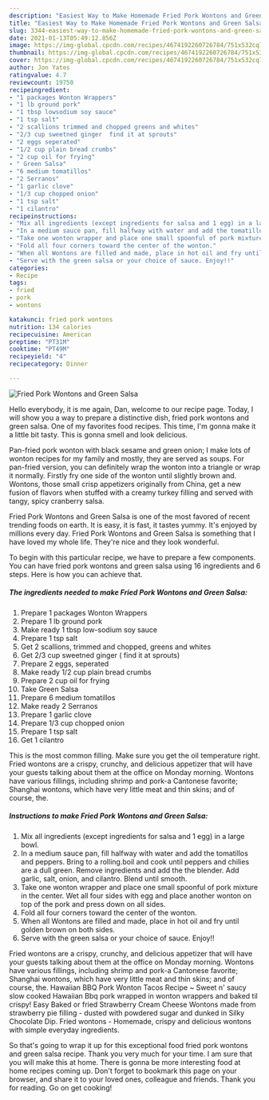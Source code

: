 ```yaml
---
description: "Easiest Way to Make Homemade Fried Pork Wontons and Green Salsa"
title: "Easiest Way to Make Homemade Fried Pork Wontons and Green Salsa"
slug: 3344-easiest-way-to-make-homemade-fried-pork-wontons-and-green-salsa
date: 2021-01-13T05:49:12.856Z
image: https://img-global.cpcdn.com/recipes/4674192260726784/751x532cq70/fried-pork-wontons-and-green-salsa-recipe-main-photo.jpg
thumbnail: https://img-global.cpcdn.com/recipes/4674192260726784/751x532cq70/fried-pork-wontons-and-green-salsa-recipe-main-photo.jpg
cover: https://img-global.cpcdn.com/recipes/4674192260726784/751x532cq70/fried-pork-wontons-and-green-salsa-recipe-main-photo.jpg
author: Jon Yates
ratingvalue: 4.7
reviewcount: 19750
recipeingredient:
- "1 packages Wonton Wrappers"
- "1 lb ground pork"
- "1 tbsp lowsodium soy sauce"
- "1 tsp salt"
- "2 scallions trimmed and chopped greens and whites"
- "2/3 cup sweetned ginger  find it at sprouts"
- "2 eggs seperated"
- "1/2 cup plain bread crumbs"
- "2 cup oil for frying"
- " Green Salsa"
- "6 medium tomatillos"
- "2 Serranos"
- "1 garlic clove"
- "1/3 cup chopped onion"
- "1 tsp salt"
- "1 cilantro"
recipeinstructions:
- "Mix all ingredients (except ingredients for salsa and 1 egg) in a large bowl."
- "In a medium sauce pan, fill halfway with water and add the tomatillos and peppers. Bring to a rolling.boil and cook until peppers and chilies are a dull green. Remove ingredients and add the the blender. Add garlic, salt, onion, and cilantro. Blend until smooth."
- "Take one wonton wrapper and place one small spoonful of pork mixture in the center. Wet all four sides with egg and place another wonton on top of the pork and press down on all sides."
- "Fold all four corners toward the center of the wonton."
- "When all Wontons are filled and made, place in hot oil and fry until golden brown on both sides."
- "Serve with the green salsa or your choice of sauce. Enjoy!!"
categories:
- Recipe
tags:
- fried
- pork
- wontons

katakunci: fried pork wontons 
nutrition: 134 calories
recipecuisine: American
preptime: "PT31M"
cooktime: "PT49M"
recipeyield: "4"
recipecategory: Dinner

---
```



![Fried Pork Wontons and Green Salsa](https://img-global.cpcdn.com/recipes/4674192260726784/751x532cq70/fried-pork-wontons-and-green-salsa-recipe-main-photo.jpg)

Hello everybody, it is me again, Dan, welcome to our recipe page. Today, I will show you a way to prepare a distinctive dish, fried pork wontons and green salsa. One of my favorites food recipes. This time, I'm gonna make it a little bit tasty. This is gonna smell and look delicious.

Pan-fried pork wonton with black sesame and green onion; I make lots of wonton recipes for my family and mostly, they are served as soups. For pan-fried version, you can definitely wrap the wonton into a triangle or wrap it normally. Firstly fry one side of the wonton until slightly brown and. Wontons, those small crisp appetizers originally from China, get a new fusion of flavors when stuffed with a creamy turkey filling and served with tangy, spicy cranberry salsa.

Fried Pork Wontons and Green Salsa is one of the most favored of recent trending foods on earth. It is easy, it is fast, it tastes yummy. It's enjoyed by millions every day. Fried Pork Wontons and Green Salsa is something that I have loved my whole life. They're nice and they look wonderful.


To begin with this particular recipe, we have to prepare a few components. You can have fried pork wontons and green salsa using 16 ingredients and 6 steps. Here is how you can achieve that.

<!--inarticleads1-->

##### The ingredients needed to make Fried Pork Wontons and Green Salsa:

1. Prepare 1 packages Wonton Wrappers
1. Prepare 1 lb ground pork
1. Make ready 1 tbsp low-sodium soy sauce
1. Prepare 1 tsp salt
1. Get 2 scallions, trimmed and chopped, greens and whites
1. Get 2/3 cup sweetned ginger ( find it at sprouts)
1. Prepare 2 eggs, seperated
1. Make ready 1/2 cup plain bread crumbs
1. Prepare 2 cup oil for frying
1. Take  Green Salsa
1. Prepare 6 medium tomatillos
1. Make ready 2 Serranos
1. Prepare 1 garlic clove
1. Prepare 1/3 cup chopped onion
1. Prepare 1 tsp salt
1. Get 1 cilantro


This is the most common filling. Make sure you get the oil temperature right. Fried wontons are a crispy, crunchy, and delicious appetizer that will have your guests talking about them at the office on Monday morning. Wontons have various fillings, including shrimp and pork-a Cantonese favorite; Shanghai wontons, which have very little meat and thin skins; and of course, the. 

<!--inarticleads2-->

##### Instructions to make Fried Pork Wontons and Green Salsa:

1. Mix all ingredients (except ingredients for salsa and 1 egg) in a large bowl.
1. In a medium sauce pan, fill halfway with water and add the tomatillos and peppers. Bring to a rolling.boil and cook until peppers and chilies are a dull green. Remove ingredients and add the the blender. Add garlic, salt, onion, and cilantro. Blend until smooth.
1. Take one wonton wrapper and place one small spoonful of pork mixture in the center. Wet all four sides with egg and place another wonton on top of the pork and press down on all sides.
1. Fold all four corners toward the center of the wonton.
1. When all Wontons are filled and made, place in hot oil and fry until golden brown on both sides.
1. Serve with the green salsa or your choice of sauce. Enjoy!!


Fried wontons are a crispy, crunchy, and delicious appetizer that will have your guests talking about them at the office on Monday morning. Wontons have various fillings, including shrimp and pork-a Cantonese favorite; Shanghai wontons, which have very little meat and thin skins; and of course, the. Hawaiian BBQ Pork Wonton Tacos Recipe ~ Sweet n&#39; saucy slow cooked Hawaiian Bbq pork wrapped in wonton wrappers and baked til crispy! Easy Baked or fried Strawberry Cream Cheese Wontons made from strawberry pie filling - dusted with powdered sugar and dunked in Silky Chocolate Dip. Fried wontons - Homemade, crispy and delicious wontons with simple everyday ingredients. 

So that's going to wrap it up for this exceptional food fried pork wontons and green salsa recipe. Thank you very much for your time. I am sure that you will make this at home. There is gonna be more interesting food at home recipes coming up. Don't forget to bookmark this page on your browser, and share it to your loved ones, colleague and friends. Thank you for reading. Go on get cooking!
